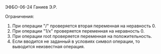 ЭФБО-06-24 Ганиев Э.Р.

Ограничения: 
1) При операции "/" проверяется вторая переменная на неравность 0.
2) При операции "1/x" проверяется переменная на неравность 0.
3) При операции root проверяется переменная на положительность.
4) Если вводится не заданный в условиях символ операции, то выводится неизвестная операция.